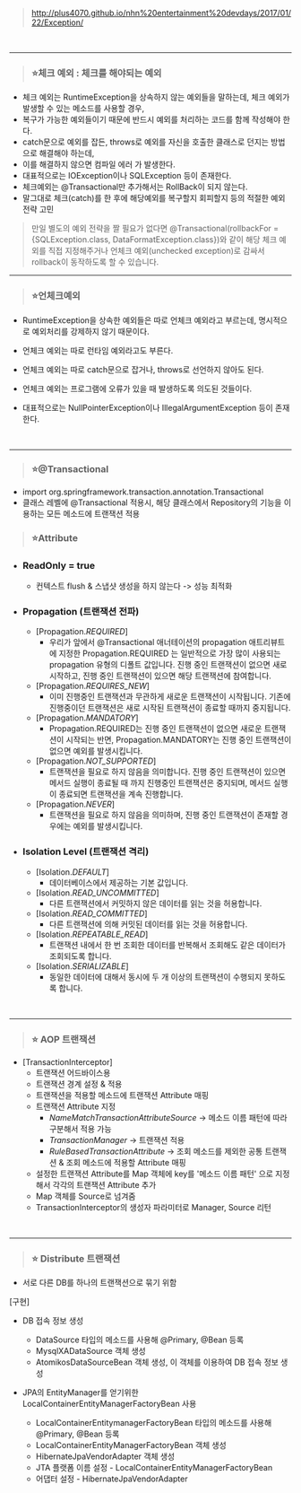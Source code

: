 
> http://plus4070.github.io/nhn%20entertainment%20devdays/2017/01/22/Exception/

<br>

---

> ### ⭐체크 예외 : 체크를 해야되는 예외
* 체크 예외는 RuntimeException을 상속하지 않는 예외들을 말하는데, 체크 예외가 발생할 수 있는 메소드를 사용할 경우, 
* 복구가 가능한 예외들이기 때문에 반드시 예외를 처리하는 코드를 함께 작성해야 한다. 
* catch문으로 예외를 잡든, throws로 예외를 자신을 호출한 클래스로 던지는 방법으로 해결해야 하는데, 
* 이를 해결하지 않으면 컴파일 에러 가 발생한다.
* 대표적으로는 IOException이나 SQLException 등이 존재한다.
* 체크예외는 @Transactional만 추가해서는 RollBack이 되지 않는다.
* 말그대로 체크(catch)를 한 후에 해당예외를 복구할지 회피할지 등의 적절한 예외 전략 고민
> 만일 별도의 예외 전략을 짤 필요가 없다면 @Transactional(rollbackFor = {SQLException.class,  DataFormatException.class})와 같이 해당 체크 예외를 직접 지정해주거나 언체크 예외(unchecked exception)로 감싸서 rollback이 동작하도록 할 수 있습니다.


---

> ### ⭐언체크예외
* RuntimeException을 상속한 예외들은 따로 언체크 예외라고 부르는데, 명시적으로 예외처리를 강제하지 않기 때문이다. 
* 언체크 예외는 따로 런타임 예외라고도 부른다. 
* 언체크 예외는 따로 catch문으로 잡거나, throws로 선언하지 않아도 된다. 
* 언체크 예외는 프로그램에 오류가 있을 때 발생하도록 의도된 것들이다.

* 대표적으로는 NullPointerException이나 IllegalArgumentException 등이 존재한다.

<br>

---

>  ### ⭐@Transactional
* import org.springframework.transaction.annotation.Transactional
* 클래스 레벨에 @Transactional 적용시, 해당 클래스에서 Repository의 기능을 이용하는 모든 메소드에 트랜잭션 적용


> ### ⭐Attribute

  * ### ReadOnly = true
    * 컨텍스트 flush & 스냅샷 생성을 하지 않는다 -> 성능 최적화
  * ### Propagation (트랜잭션 전파) 
    * [Propagation.*REQUIRED*]
      * 우리가 앞에서 @Transactional 애너테이션의 propagation 애트리뷰트에 지정한 Propagation.REQUIRED 는 일반적으로 가장 많이 사용되는 propagation 유형의 디폴트 값입니다.
        진행 중인 트랜잭션이 없으면 새로 시작하고, 진행 중인 트랜잭션이 있으면 해당 트랜잭션에 참여합니다. 
    * [Propagation.*REQUIRES_NEW*]
      * 이미 진행중인 트랜잭션과 무관하게 새로운 트랜잭션이 시작됩니다. 기존에 진행중이던 트랜잭션은 새로 시작된 트랜잭션이 종료할 때까지 중지됩니다. 
    * [Propagation.*MANDATORY*]
      * Propagation.REQUIRED는 진행 중인 트랜잭션이 없으면 새로운 트랜잭션이 시작되는 반면, Propagation.MANDATORY는 진행 중인 트랜잭션이 없으면 예외를 발생시킵니다. 
    * [Propagation.*NOT_SUPPORTED*]
      * 트랜잭션을 필요로 하지 않음을 의미합니다. 진행 중인 트랜잭션이 있으면 메서드 실행이 종료될 때 까지 진행중인 트랜잭션은 중지되며, 메서드 실행이 종료되면 트랜잭션을 계속 진행합니다. 
    * [Propagation.*NEVER*]
      * 트랜잭션을 필요로 하지 않음을 의미하며, 진행 중인 트랜잭션이 존재할 경우에는 예외를 발생시킵니다.
  * ### Isolation Level (트랜잭션 격리)
    * [Isolation.*DEFAULT*]
      * 데이터베이스에서 제공하는 기본 값입니다. 
    * [Isolation.*READ_UNCOMMITTED*]
      * 다른 트랜잭션에서 커밋하지 않은 데이터를 읽는 것을 허용합니다. 
    * [Isolation.*READ_COMMITTED*] 
      * 다른 트랜잭션에 의해 커밋된 데이터를 읽는 것을 허용합니다. 
    * [Isolation.*REPEATABLE_READ*] 
      * 트랜잭션 내에서 한 번 조회한 데이터를 반복해서 조회해도 같은 데이터가 조회되도록 합니다. 
    * [Isolation.*SERIALIZABLE*] 
      * 동일한 데이터에 대해서 동시에 두 개 이상의 트랜잭션이 수행되지 못하도록 합니다.


<br>

---

> ### ⭐ AOP 트랜잭션

* [TransactionInterceptor] 
  * 트랜잭션 어드바이스용
  * 트랜잭션 경계 설정 & 적용
  * 트랜잭션을 적용할 메소드에 트랜잭션 Attribute 매핑
  * 트랜잭션 Attribute 지정
    * *NameMatchTransactionAttributeSource* -> 메소드 이름 패턴에 따라 구분해서 적용 가능
    * *TransactionManager* -> 트랜잭션 적용
    * *RuleBasedTransactionAttribute* -> 조회 메소드를 제외한 공통 트랜잭션 & 조회 메소드에 적용할 Attribute 매핑
  * 설정한 트랜잭션 Attribute를 Map 객체에 key를 '메소드 이름 패턴' 으로 지정해서 각각의 트랜잭션 Attribute 추가
  * Map 객체를 Source로 넘겨줌
  * TransactionInterceptor의 생성자 파라미터로 Manager, Source 리턴

<br>

---

> ### ⭐ Distribute 트랜잭션
* 서로 다른 DB를 하나의 트랜잭션으로 묶기 위함

[구현]
* DB 접속 정보 생성
  * DataSource 타입의 메소드를 사용해 @Primary, @Bean 등록
  * MysqlXADataSource 객체 생성
  * AtomikosDataSourceBean 객체 생성, 이 객체를 이용하여 DB 접속 정보 생성

* JPA의 EntityManager를 얻기위한 LocalContainerEntityManagerFactoryBean 사용
  * LocalContainerEntitymanagerFactoryBean 타입의 메소드를 사용해 @Primary, @Bean 등록
  * LocalContainerEntityManagerFactoryBean 객체 생성
  * HibernateJpaVendorAdapter 객체 생성
  * JTA 플랫폼 이름 설정 - LocalContainerEntityManagerFactoryBean
  * 어댑터 설정 - HibernateJpaVendorAdapter







